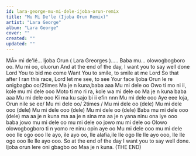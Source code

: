 ```yaml
---
id: lara-george-mu-mi-dele-ijoba-orun-remix
title: "Mu Mi De'le (Ijoba Orun Remix)"
artist: "Lara George"
album: "Lara George"
cover: ""
created: ""
updated: ""
---
```


MÃ» mi de'lé... Ijoba Orun ( Lara Greorges ).....
Baba mu... olowogbogboro oo.
Mu mi oo, oluorun
And at the end of the day,
 I want you to say well done
Lord You to bid me come
Want You to smile, to smile at me Lord
So that after I ran this race,
Lord let me see, to see Your face
Ijoba Orun le re onigbagbo oo/2times
Ma je n kuna,baba aaa
Mu mi dele oo
Owo ti  mo  ni ii, kole mu mi dele  ooo
Moto ti mo ri ra, kole wa mi dele oo
Ma je n kuna baba aaa
Mu mi dele ooo
Ki ma ku sajo bi ii efin nnn
Mu mi dele ooo
Aye eee loja, Orun nile se ee/
Mu mi dele oo/ 2times
 /
Mu mi dele oo
(dele)
Mu mi dele ooo
(dele)
Mu mi dele ooo
(dele)
Mu mi dele oo
(dele)
Baba mu mi dele ooo
(dele)
ma aa je n kuna
ma aa je n sina
ma aa je n yana
ninu ona iye ooo baba
jowo mu mi dele oo
mu mi dele oo
jowo mu mi dele oo
Olowo olowogbogboro
ti n  yomo re ninu opin aye oo
Mu mi dele ooo
mu mi dele ooo Ile ogo ooo
Ile ayo, ile ayo oo, Ile alafia,ile Ile ogo
Ile Ile ayo ooo, Ile Ile ogo ooo
Ile Ile ayo ooo.
So at the end of the day
I want you to say well done.
Ijoba orun lere oni gbagbo oo
Maa je n kuna.
(THE END)